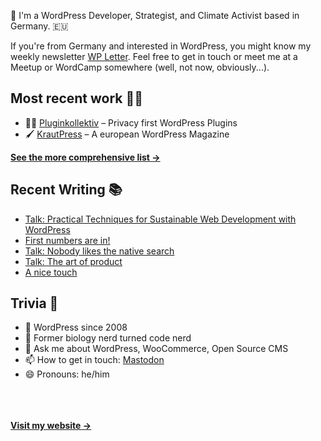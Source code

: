 👋 I'm a WordPress Developer, Strategist, and Climate Activist based in Germany. 🇪🇺

If you're from Germany and interested in WordPress, you might know my weekly newsletter [WP Letter](https://wpletter.de/). Feel free to get in touch or meet me at a Meetup or WordCamp somewhere (well, not now, obviously...).


## Most recent work 👷‍♂️

- 👨‍💻 [Pluginkollektiv](https://github.com/pluginkollektiv) – Privacy first WordPress Plugins
- 🖌️ [KrautPress](https://kraut.press) – A european WordPress Magazine

**[See the more comprehensive list &rarr;](https://simonkraft.com/what-i-do)**


## Recent Writing 📚

<!-- BLOG-POST-LIST:START -->
- [Talk: Practical Techniques for Sustainable Web Development with WordPress](https://feed.kraut.press/link/23937/16715475/talk-practical-techniques-for-sustainable-web-development-with-wordpress)
- [First numbers are in!](https://feed.kraut.press/link/23937/16715476/first-numbers-are-in)
- [Talk: Nobody likes the native search](https://feed.kraut.press/link/23937/16714559/talk-nobody-likes-the-native-search)
- [Talk: The art of product](https://feed.kraut.press/link/23937/16714488/the-art-of-product)
- [A nice touch](https://feed.kraut.press/link/23937/16714467/a-nice-touch)
<!-- BLOG-POST-LIST:END -->


## Trivia 🤪

- 👴 WordPress since 2008
- 🌱 Former biology nerd turned code nerd
- 💬 Ask me about WordPress, WooCommerce, Open Source CMS
- 📫 How to get in touch: [Mastodon](https://dewp.space/@simon)
- 😄 Pronouns: he/him

<br/><br/><br/>
**[Visit my website &rarr;](https://simonkraft.com/hi)**